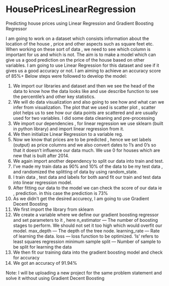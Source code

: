 # HousePricesLinearRegression
Predicting house prices using Linear Regression and Gradient Boosting Regressor

I am going to work on a dataset which consists information about the location of the house , price and other aspects such as square feet etc. When working on these sort of data , we need to see which column is important for us and which is not. The aim is to make a model which can give us a good prediction on the price of the house based on other variables. I am going to use Linear Regression for this dataset and see if it gives us a good accuracy or not. I am aiming to achieve an accuracy score of 85%+
Below steps were followed to develop the model:
1. We import our libraries and dataset and then we see the head of the data to know how the data looks like and use describe function to see the percentile’s and other key       statistics.
2. We will do data visualization and also going to see how and what can we infer from visualization. The plot that we used is scatter plot , scatter plot helps us to see how our data points are scattered and are usually used for two variables. I did some data cleaning and pre-processing
3. We import our dependencies , for linear regression we use sklearn (built in python library) and import linear regression from it.
4. We then initialize Linear Regression to a variable reg.
5. Now we know that prices are to be predicted , hence we set labels (output) as price columns and we also convert dates to 1’s and 0’s so that it doesn’t influence our data much. We use 0 for houses which are new that is built after 2014.
6. We again import another dependency to split our data into train and test.
7. I’ve made my train data as 90% and 10% of the data to be my test data , and randomized the splitting of data by using random_state.
8. I train data , test data and labels for both aand fit our train and test data into linear regression model.
9. After fitting our data to the model we can check the score of our data ie , prediction. in this case the prediction is 73%
10. As we didn't get the desired accurecy, I am going to use Gradient Decent Boosting 
11. We first import the library from sklearn 
12. We create a variable where we define our gradient boosting regressor and set parameters to it , here
n_estimator — The number of boosting stages to perform. We should not set it too high which would overfit our model.
max_depth — The depth of the tree node.
learning_rate — Rate of learning the data.
loss — loss function to be optimized. ‘ls’ refers to least squares regression
minimum sample split — Number of sample to be split for learning the data
13. We then fit our training data into the gradient boosting model and check for accuracy
14. We got an accuracy of 91.94% 

Note: I will be uploading a new project for the same problem statement and solve it without using Gradient Decent Boosting


